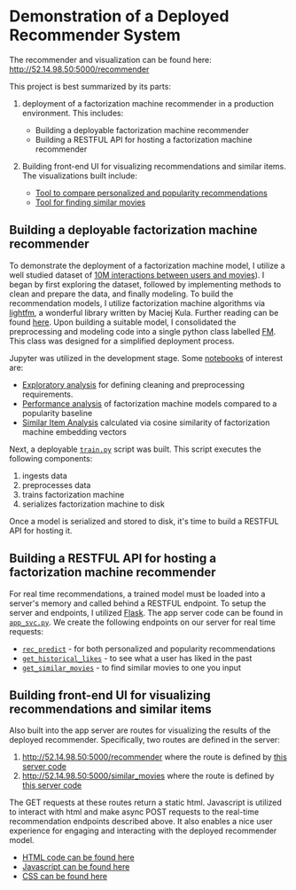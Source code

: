 Demonstration of a Deployed Recommender System
==============================
The recommender and visualization can be found here:
http://52.14.98.50:5000/recommender

This project is best summarized by its parts:
1. deployment of a factorization machine recommender in a production environment. This includes:
    * Building a deployable factorization machine recommender
    * Building a RESTFUL API for hosting a factorization machine recommender

2. Building front-end UI for visualizing recommendations and similar items. The visualizations built include:
    * [Tool to compare personalized and popularity recommendations](http://52.14.98.50:5000/recommender)
    * [Tool for finding similar movies](http://52.14.98.50:5000/similar_movies)

## Building a deployable factorization machine recommender
To demonstrate the deployment of a factorization machine model, I utilize a well studied dataset of [10M interactions between users and movies](http://files.grouplens.org/datasets/movielens/ml-10m-README.html)). I began by first exploring the dataset, followed by implementing methods to clean and prepare the data, and finally modeling. To build the recommendation models, I utilize factorization machine algorithms via [lightfm](http://lyst.github.io/lightfm/docs/home.html), a wonderful library written by Maciej Kula. Further reading can be found [here](https://arxiv.org/pdf/1507.08439.pdf). Upon building a suitable model, I consolidated the preprocessing and modeling code into a single python class labelled [FM](https://github.com/jscottcronin/recommender_deployed/blob/master/app/models/fm.py). This class was designed for a simplified deployment process.

Jupyter was utilized in the development stage. Some [notebooks](https://github.com/jscottcronin/recommender_deployed/tree/master/notebooks) of interest are:
* [Exploratory analysis](https://github.com/jscottcronin/recommender_deployed/blob/master/notebooks/Downloading%20data%20and%20exploratory%20analysis.ipynb) for defining cleaning and preprocessing requirements.
* [Performance analysis](https://github.com/jscottcronin/recommender_deployed/blob/master/notebooks/Performance%20Analysis%20of%20Factorization%20Machine%20Model.ipynb) of factorization machine models compared to a popularity baseline
* [Similar Item Analysis](https://github.com/jscottcronin/recommender_deployed/blob/master/notebooks/Analyzing%20Item%20Similarities.ipynb) calculated via cosine similarity of factorization machine embedding vectors

Next, a deployable [`train.py`](https://github.com/jscottcronin/recommender_deployed/blob/master/app/train.py) script was built. This script executes the following components:
1. ingests data
2. preprocesses data
3. trains factorization machine
4. serializes factorization machine to disk

Once a model is serialized and stored to disk, it's time to build a RESTFUL API for hosting it.

## Building a RESTFUL API for hosting a factorization machine recommender
For real time recommendations, a trained model must be loaded into a server's memory and called behind a RESTFUL endpoint. To setup the server and endpoints, I utilized [Flask](http://flask.pocoo.org/). The app server code can be found in [`app_svc.py`](https://github.com/jscottcronin/recommender_deployed/blob/master/app/app_svc.py).  We create the following endpoints on our server for real time requests:
* [`rec_predict`](https://github.com/jscottcronin/recommender_deployed/blob/master/app/app_svc.py#L20-L44) - for both personalized and popularity recommendations
* [`get_historical_likes`](https://github.com/jscottcronin/recommender_deployed/blob/master/app/app_svc.py#L46-L60) - to see what a user has liked in the past
* [`get_similar_movies`](https://github.com/jscottcronin/recommender_deployed/blob/master/app/app_svc.py#L70-L83) - to find similar movies to one you input

## Building front-end UI for visualizing recommendations and similar items
Also built into the app server are routes for visualizing the results of the deployed recommender. Specifically, two routes are defined in the server:
1. http://52.14.98.50:5000/recommender where the route is defined by [this server code](https://github.com/jscottcronin/recommender_deployed/blob/master/app/app_svc.py#L14-L18)
2. http://52.14.98.50:5000/similar_movies where the route is defined by [this server code](https://github.com/jscottcronin/recommender_deployed/blob/master/app/app_svc.py#L14-L18)

The GET requests at these routes return a static html. Javascript is utilized to interact with html and make async POST requests to the real-time recommendation endpoints described above. It also enables a nice user experience for engaging and interacting with the deployed recommender model.
* [HTML code can be found here](https://github.com/jscottcronin/recommender_deployed/tree/master/app/templates)
* [Javascript can be found here](https://github.com/jscottcronin/recommender_deployed/tree/master/app/static/js)
* [CSS can be found here](https://github.com/jscottcronin/recommender_deployed/tree/master/app/static/css)
